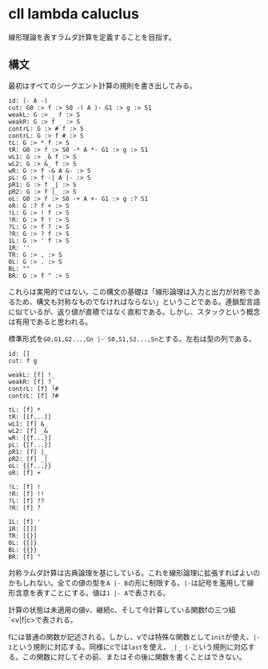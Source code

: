 # cll lambda caluclus

線形理論を表すラムダ計算を定義することを目指す。

## 構文

最初はすべてのシークエント計算の規則を書き出してみる。

```
id: (- A -)
cut: G0 :> f :> S0 -( A )- G1 :> g :> S1
weakL: G :> _ f :> S
weakR: G :> f _ :> S
contrL: G :> # f :> S
contrL: G :> f # :> S
tL: G :> * f :> S
tR: G0 :> f :> S0 -* A *- G1 :> g :> S1
wL1: G :> _& f :> S
wL2: G :> &_ f :> S
wR: G :> f -& A &- :> S
pL: G :> f -| A |- :> S
pR1: G :> f _| :> S
pR2: G :> f |_ :> S
oL: G0 :> f :> S0 -+ A +- G1 :> g :? S1
oR: G :? f + :> S
!L: G :> ! f :> S
!R: G :> f ! :> S
?L: G :> f ? :> S
?R: G :> ? f :> S
1L: G :> ' f :> S
1R: ''
TR: G :> , :> S
0L: G :> . :> S
BL: ""
BR: G :> f " :> S
```

これらは実用的ではない。この構文の基礎は「線形論理は入力と出力が対称であるため、構文も対称なものでなければならない」ということである。連鎖型言語に似ているが、返り値が直積ではなく直和である。しかし、スタックという概念は有用であると思われる。

標準形式を`G0,G1,G2...,Gn |- S0,S1,S2...,Sn`とする。左右は型の列である。

```
id: []
cut: f g

weakL: [f] !_
weakR: [f] ?_
contrL: [f] !#
contrL: [f] ?#

tL: [f] *
tR: [[f...]]
wL1: [f] &_
wL2: [f] _&
wR: [{f...}]
pL: {[f...}]
pR1: [f] |_
pR2: [f] _|
oL: {{f...}}
oR: [f] +

!L: [f] !
!R: [f] !!
?L: [f] ??
?R: [f] ?

1L: [f] '
1R: [[]]
TR: [{}]
0L: {[]}
BL: {{}}
BR: [f] "
```

対称ラムダ計算は古典論理を基にしている。これを線形論理に拡張すればよいのかもしれない。全ての値の型を`A |- B`の形に制限する。`|-`は記号を濫用して線形含意を表すことにする。値は`1 |- A`で表される。

計算の状態は未適用の値v、継続c、そして今計算している関数fの三つ組`<v|f|c>で表される。

fには普通の関数が記述される。しかし、vでは特殊な関数として`init`が使え、`|- 1`という規則に対応する。同様にcでは`last`を使え、`_|_ |-`という規則に対応する。この関数に対してその前、またはその後に関数を書くことはできない。
